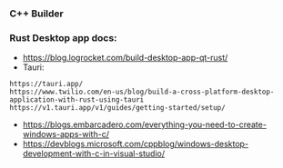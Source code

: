 ### C++ Builder










### Rust Desktop app docs:
- https://blog.logrocket.com/build-desktop-app-qt-rust/
- Tauri:
```
https://tauri.app/
https://www.twilio.com/en-us/blog/build-a-cross-platform-desktop-application-with-rust-using-tauri
https://v1.tauri.app/v1/guides/getting-started/setup/
```
- https://blogs.embarcadero.com/everything-you-need-to-create-windows-apps-with-c/
- https://devblogs.microsoft.com/cppblog/windows-desktop-development-with-c-in-visual-studio/






